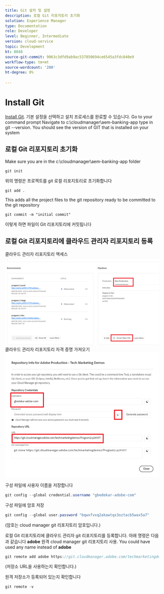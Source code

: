 ```yaml
---
title: Git 설치 및 설정
description: 로컬 Git 리포지토리 초기화
solution: Experience Manager
type: Documentation
role: Developer
level: Beginner, Intermediate
version: cloud-service
topic: Development
kt: 8848
source-git-commit: 9063c3dfd9ab9ac537850694ce6545a3fdc840e9
workflow-type: tm+mt
source-wordcount: '200'
ht-degree: 0%

---
```


# Install Git


[Install Git](https://git-scm.com/downloads). 기본 설정을 선택하고 설치 프로세스를 완료할 수 있습니다.
Go to your command prompt
Navigate to c:\cloudmanager\aem-banking-app
type in git --version. You should see the version of GIT that is installed on your system

## 로컬 Git 리포지토리 초기화

Make sure you are in the c:\cloudmanager\aem-banking-app folder

```
git init
```

위의 명령은 프로젝트를 git 로컬 리포지토리로 초기화합니다

```
git add .
```

This adds all the project files to the git repository ready to be committed to the git repository

```
git commit -m "initial commit"
```

이렇게 하면 파일이 Git 리포지토리에 커밋됩니다



## 로컬 Git 리포지토리에 클라우드 관리자 리포지토리 등록

클라우드 관리자 리포지토리 액세스
![rep 정보에 액세스](assets/cloud-manager-repo.png)
클라우드 관리자 리포지토리 자격 증명 가져오기
![getCredentials](assets/cloud-manager-repo1.png)

구성 파일에 사용자 이름을 저장합니다

```java
git config --global credential.username "gbedekar-adobe-com"
```

구성 파일에 암호 저장

```java
git config --global user.password "bqwxfvxq2akawtqx3oztacb5wax5a7"
```

(암호는 cloud manager git 리포지토리 암호입니다.)

로컬 Git 리포지토리에 클라우드 관리자 git 리포지토리를 등록합니다. 아래 명령은 다음과 같습니다 **adobe** 원격 cloud manager git 리포지토리 사용. You could have used any name instead of **adobe**


```java
git remote add adobe https://git.cloudmanager.adobe.com/techmarketingdemos/Program2-p24107/
```

(저장소 URL을 사용하는지 확인합니다.)

원격 저장소가 등록되어 있는지 확인합니다

```java
git remote -v
```



